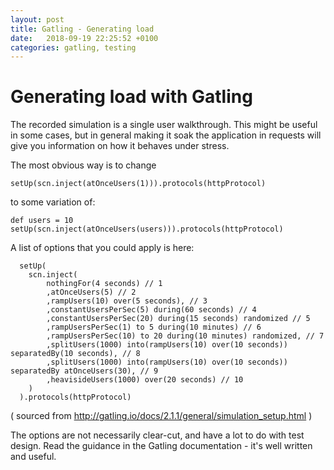 ```yaml
---
layout: post
title: Gatling - Generating load 
date:   2018-09-19 22:25:52 +0100
categories: gatling, testing
---
```

Generating load with Gatling
============================

The recorded simulation is a single user walkthrough. This might be
useful in some cases, but in general making it soak the application in
requests will give you information on how it behaves under stress.

The most obvious way is to change

    setUp(scn.inject(atOnceUsers(1))).protocols(httpProtocol)

to some variation of:

    def users = 10
    setUp(scn.inject(atOnceUsers(users))).protocols(httpProtocol)

A list of options that you could apply is here:

      setUp(
        scn.inject(
            nothingFor(4 seconds) // 1 
            ,atOnceUsers(5) // 2                                                           
            ,rampUsers(10) over(5 seconds), // 3                                  
            ,constantUsersPerSec(5) during(60 seconds) // 4                                        
            ,constantUsersPerSec(20) during(15 seconds) randomized // 5 
            ,rampUsersPerSec(1) to 5 during(10 minutes) // 6                            
            ,rampUsersPerSec(10) to 20 during(10 minutes) randomized, // 7 
            ,splitUsers(1000) into(rampUsers(10) over(10 seconds)) separatedBy(10 seconds), // 8  
            ,splitUsers(1000) into(rampUsers(10) over(10 seconds)) separatedBy atOnceUsers(30), // 9
            ,heavisideUsers(1000) over(20 seconds) // 10
        )
      ).protocols(httpProtocol)

( sourced from
<http://gatling.io/docs/2.1.1/general/simulation_setup.html> )

The options are not necessarily clear-cut, and have a lot to do with
test design. Read the guidance in the Gatling documentation - it's well
written and useful.
